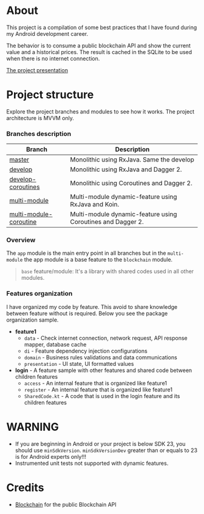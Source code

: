 # About
This project is a compilation of some best practices that I have found during my Android development career.

The behavior is to consume a public blockchain API and show the current value and a historical prices. 
The result is cached in the SQLite to be used when there is no internet connection.

[The project presentation](https://docs.google.com/presentation/d/1_Hc7TCL_04joiN7NWEqpxtd5qCQVgPFU3WIPwVsWoao/edit#slide=id.p)

# Project structure
Explore the project branches and modules to see how it works. The project architecture is MVVM only.

### Branches description
| Branch | Description |
| ------------- | ------------- |
| [master](https://github.com/programadorthi/Anarchitecturetry) | Monolithic using RxJava. Same the develop |
| [develop](https://github.com/programadorthi/Anarchitecturetry/tree/develop) | Monolithic using RxJava and Dagger 2. |
| [develop-coroutines](https://github.com/programadorthi/Anarchitecturetry/tree/develop-coroutines) | Monolithic using Coroutines and Dagger 2. |
| [multi-module](https://github.com/programadorthi/Anarchitecturetry/tree/multi-module) | Multi-module dynamic-feature using RxJava and Koin. |
| [multi-module-coroutine](https://github.com/programadorthi/Anarchitecturetry/tree/multi-module-coroutines) | Multi-module dynamic-feature using Coroutines and Dagger 2. |

### Overview

The `app` module is the main entry point in all branches but in the `multi-module` the app module is a base feature to the `blockchain` module.

> `base` feature/module: It's a library with shared codes used in all other modules.

### Features organization

I have organized my code by feature. This avoid to share knowledge between feature without is required.
Below you see the package organization sample.

- **feature1**
  * `data` - Check internet connection, network request, API response mapper, database cache
  * `di` - Feature dependency injection configurations
  * `domain` - Business rules validations and data communications
  * `presentation` - UI state, UI formatted values
- **login** - A feature sample with other features and shared code between children features
  * `access` - An internal feature that is organized like feature1
  * `register` - An internal feature that is organized like feature1
  * `SharedCode.kt` - A code that is used in the login feature and its children features

# WARNING

- If you are beginning in Android or your project is below SDK 23, you should use `minSdkVersion`. `minSdkVersionDev` greater than or equals to 23 is for Android experts only!!!
- Instrumented unit tests not supported with dynamic features.

# Credits
  * [Blockchain](https://www.blockchain.com/) for the public Blockchain API
